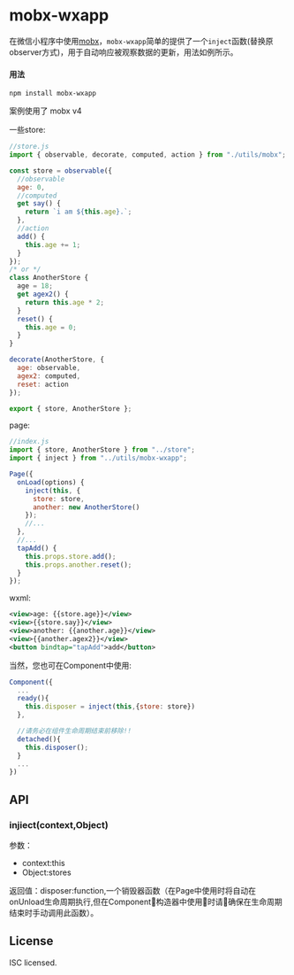 # mobx-wxapp

在微信小程序中使用[mobx](https://github.com/mobxjs/mobx)，`mobx-wxapp`简单的提供了一个`inject`函数(替换原observer方式)，用于自动响应被观察数据的更新，用法如例所示。

#### 用法

`npm install mobx-wxapp`

案例使用了 mobx v4

一些store:

```JavaScript
//store.js
import { observable, decorate, computed, action } from "./utils/mobx";

const store = observable({
  //observable
  age: 0,
  //computed
  get say() {
    return `i am ${this.age}.`;
  },
  //action
  add() {
    this.age += 1;
  }
});
/* or */
class AnotherStore {
  age = 18;
  get agex2() {
    return this.age * 2;
  }
  reset() {
    this.age = 0;
  }
}

decorate(AnotherStore, {
  age: observable,
  agex2: computed,
  reset: action
});

export { store, AnotherStore };
```

page:

```JavaScript
//index.js
import { store, AnotherStore } from "../store";
import { inject } from "../utils/mobx-wxapp";

Page({
  onLoad(options) {
    inject(this, {
      store: store,
      another: new AnotherStore()
    });
    //...
  },
  //...
  tapAdd() {
    this.props.store.add();
    this.props.another.reset();
  }
});
```

wxml:

```xml
<view>age: {{store.age}}</view>
<view>{{store.say}}</view>
<view>another: {{another.age}}</view>
<view>{{another.agex2}}</view>
<button bindtap="tapAdd">add</button>
```
当然，您也可在Component中使用:
```JavaScript
Component({
  ...
  ready(){
    this.disposer = inject(this,{store: store})
  },

  //请务必在组件生命周期结束前移除!!
  detached(){
    this.disposer();
  }
  ...
})
```



## API
### injiect(context,Object)
参数：
+ context:this
+ Object:stores

返回值：disposer:function,一个销毁器函数（在Page中使用时将自动在onUnload生命周期执行,但在Component构造器中使用时请确保在生命周期结束时手动调用此函数）。



## License

ISC licensed.
